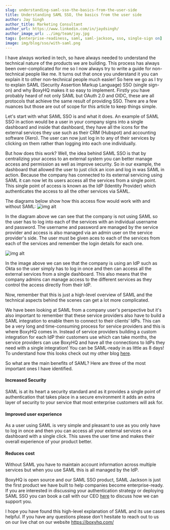 ```yaml
---
slug: understanding-saml-sso-the-basics-from-the-user-side
title: Understanding SAML SSO, the basics from the user side
author: Jay Singh
author_title: Marketing Consultant
author_url: https://www.linkedin.com/in/jaydsingh/
author_image_url: ../img/team/jay.jpg
tags: [enterprise-readiness, saml, saml-jackson, sso, single-sign on]
image: img/blog/sso/with-saml.png
---
```


I have always worked in tech, so have always needed to understand the technical nature of the products we are building. This process has always been over-complicated for me so I now always try to write a guide for non-technical people like me. It turns out that once you understand it you can explain it to other non-technical people much easier! So here we go as I try to explain SAML (Security Assertion Markup Language) SSO (single sign-on) and why BoxyHQ makes it so easy to implement. Firstly you have probably heard of not only SAML but OAuth 2.0 and OIDC, these are all protocols that achieve the same result of providing SSO. There are a few nuances but those are out of scope for this article to keep things simple.

Let's start with what SAML SSO is and what it does. An example of SAML SSO in action would be a user in your company signs into a single dashboard and inside that dashboard, they have all the icons for the external services they use such as their CRM (Hubspot) and accounting software (Xero). The user can now just log in to any of their services by clicking on them rather than logging into each one individually.

But how does this work? Well, the idea behind SAML SSO is that by centralizing your access to an external system you can better manage access and permission as well as improve security. So in our example, the dashboard that allowed the user to just click an icon and log in was SAML in action. Because the company has connected to its external servicing using SAML it can now let its users access all the services from a single point. This single point of access is known as the IdP (Identity Provider) which authenticates the access to all the other services via SAML.

The diagrams below show how this access flow would work with and without SAML:
![img alt](/img/blog/sso/without-saml.png)

In the diagram above we can see that the company is not using SAML so the user has to log into each of the services with an individual username and password. The username and password are managed by the service provider and access is also managed via an admin user on the service provider's side. The user must be given aces to each of the services from each of the services and remember the login details for each one.

![img alt](/img/blog/sso/with-saml.png)

In the image above we can see that the company is using an IdP such as Okta so the user simply has to log in once and then can access all the external services from a single dashboard. This also means that the company admins can manage access to the different services as they control the access directly from their IdP.

Now, remember that this is just a high-level overview of SAML and the technical aspects behind the scenes can get a lot more complicated.

We have been looking at SAML from a company user's perspective but it's also important to remember that these service providers also have to build a SAML integration to enable them to connect to their clients’ IdPs. This can be a very long and time-consuming process for service providers and this is where BoxyHQ comes in. Instead of service providers building a custom integration for each IdP their customers use which can take months, the service providers can use BoxyHQ and have all the connections to IdPs they need with a single integration! You can be SAML-ready in as little as 8 days! To understand how this looks check out my other blog [here](./2022-06-30-understanding-saml-sso-the-basics-from-the-solution-providers-side.md).

So what are the main benefits of SAML? Here are three of the most important ones I have identified.

#### Increased Security

SAML is at its heart a security standard and as it provides a single point of authentication that takes place in a secure environment it adds an extra layer of security to your service that most enterprise customers will ask for.

#### Improved user experience

As a user using SAML is very simple and pleasant to use as you only have to log in once and then you can access all your external services on a dashboard with a single click. This saves the user time and makes their overall experience of your product better.

#### Reduces cost

Without SAML you have to maintain account information across multiple services but when you use SAML this is all managed by the IdP.

BoxyHQ is open source and our SAML SSO product, SAML Jackson is just the first product we have built to help companies become enterprise-ready. If you are interested in discussing your authentication strategy or deploying SAML SSO you can book a call with our CEO [here](https://meetings.hubspot.com/deepakprab/demo) to discuss how we can support you.

I hope you have found this high-level explanation of SAML and its use cases helpful. If you have any questions please don't hesitate to reach out to us on our live chat on our website https://boxyhq.com/
